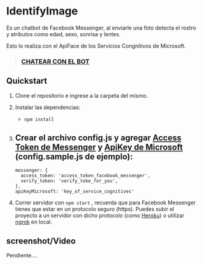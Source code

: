 # IdentifyImage
Es un chatbot de Facebook Messenger, al enviarle una foto detecta el rostro y atributos como edad, sexo, sonrisa y lentes.

Esto lo realiza con el ApiFace de los Servicios Congnitivos de Microsoft.

> ### [CHATEAR CON EL BOT](https://m.me/IdentifyImage)

## Quickstart
1. Clone el repositorio e ingrese a la carpeta del mismo.

2. Instalar las dependencias:
    - ```npm install ```

3. Crear el archivo config.js y agregar [Access Token de Messenger](https://developers.facebook.com) y [ApiKey de Microsoft](https://azure.microsoft.com/en-us/services/cognitive-services/) (config.sample.js de ejemplo):
    - 
    ```
    messenger: {
      access_token: 'access_token_facebook_messenger',
      verify_token: 'verify_toke_for_you',
    },
    apiKeyMicrosoft: 'key_of_service_cognitives'
    ```

4. Correr servidor con ``` npm start ``` , recuerda que para Facebook Messenger tienes que estar en un protocolo seguro (https). Puedes subir el proyecto a un servidor con dicho protocolo (como [Heroku](https://heroku.com/)) o utilizar [ngrok](https://ngrok.com/) en local.


## screenshot/Video

Pendiente....